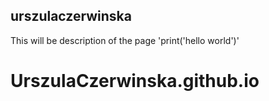 ## urszulaczerwinska

This will be description of the page
'print('hello world')'
# UrszulaCzerwinska.github.io
